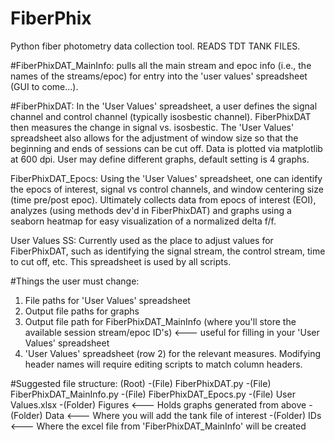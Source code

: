 # FiberPhix
Python fiber photometry data collection tool. READS TDT TANK FILES. 


#FiberPhixDAT_MainInfo: pulls all the main stream and epoc info (i.e., the names of the streams/epoc) for entry into the 'user values' spreadsheet (GUI to come...).

#FiberPhixDAT: In the 'User Values' spreadsheet, a user defines the signal channel and control channel (typically isosbestic channel). FiberPhixDAT then measures
the change in signal vs. isosbestic. The 'User Values' spreadsheet also allows for the adjustment of window size so that the beginning and ends of sessions can be cut off.
Data is plotted via matplotlib at 600 dpi. User may define different graphs, default setting is 4 graphs.

FiberPhixDAT_Epocs: Using the 'User Values' spreadsheet, one can identify the epocs of interest, signal vs control channels, and window centering size (time pre/post epoc). Ultimately collects data from epocs of interest (EOI), analyzes (using methods dev'd in FiberPhixDAT) and graphs using a seaborn heatmap for easy visualization of a normalized
delta f/f.

User Values SS: Currently used as the place to adjust values for FiberPhixDAT, such as identifying the signal stream, the control stream, time to cut off, etc. This spreadsheet
is used by all scripts.

#Things the user must change:
1) File paths for 'User Values' spreadsheet
2) Output file paths for graphs
3) Output file path for FiberPhixDAT_MainInfo (where you'll store the available session stream/epoc ID's) <--- useful for filling in your 'User Values' spreadsheet
4) 'User Values' spreadsheet (row 2) for the relevant measures. Modifying header names will require editing scripts to match column headers.



#Suggested file structure:
(Root)
-(File) FiberPhixDAT.py
-(File) FiberPhixDAT_MainInfo.py
-(File) FiberPhixDAT_Epocs.py
-(File) User Values.xlsx
-(Folder) Figures <--- Holds graphs generated from above
-(Folder) Data <--- Where you will add the tank file of interest
-(Folder) IDs <--- Where the excel file from 'FiberPhixDAT_MainInfo' will be created
